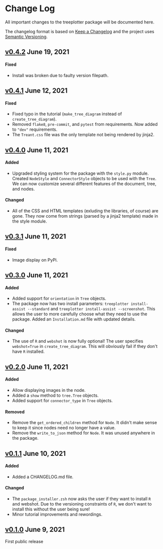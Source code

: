 # Change Log
All important changes to the treeplotter package will be documented here.

The changelog format is based on [Keep a Changelog](https://keepachangelog.com/en/1.0.0/) and the project uses [Semantic Versioning](https://semver.org/spec/v2.0.0.html).

## [v0.4.2](https://github.com/Luke-Poeppel/treeplotter/tree/v0.4.2) June 19, 2021
#### Fixed
- Install was broken due to faulty version filepath. 

## [v0.4.1](https://github.com/Luke-Poeppel/treeplotter/tree/v0.4.1) June 12, 2021
#### Fixed
- Fixed typo in the tutorial (`make_tree_diagram` instead of `create_tree_diagram`).
- Removed `flake8`, `pre-commit`, and `pytest` from requirements. Now added to `"dev"` requirements. 
- The `Treant.css` file was the only template not being rendered by jinja2. 

## [v0.4.0](https://github.com/Luke-Poeppel/treeplotter/tree/v0.4.0) June 11, 2021
#### Added
- Upgraded styling system for the package with the `style.py` module. Created `NodeStyle` and `ConnectorStyle` objects to be used with the `Tree`. We can now customize several different features of the document, tree, and nodes. 

#### Changed
- All of the CSS and HTML templates (exluding the libraries, of course) are gone. They now come from strings (parsed by 
a jinja2 template) made in the style module. 

## [v0.3.1](https://github.com/Luke-Poeppel/treeplotter/tree/v0.3.1) June 11, 2021
#### Fixed
- Image display on PyPi. 

## [v0.3.0](https://github.com/Luke-Poeppel/treeplotter/tree/v0.3.0) June 11, 2021
#### Added
- Added support for `orientation` in `Tree` objects. 
- The package now has two install parameters: `treeplotter install-assist --standard` and `treeplotter install-assist --screenshot`. This allows the user to more carefully choose what they need to use the package. Added an `Installation.md` file with updated details. 

#### Changed
- The use of `R` and `webshot` is now fully optional! The user specifies `webshot=True` in `create_tree_diagram`. This will obviously fail if they don't have `R` installed. 

## [v0.2.0](https://github.com/Luke-Poeppel/treeplotter/tree/v0.2.0) June 11, 2021
#### Added
- Allow displaying images in the node. 
- Added a `show` method to `tree.Tree` objects. 
- Added support for `connector_type` in `Tree` objects. 

#### Removed
- Remove the `get_ordered_children` method for `Node`. It didn't make sense to keep it since nodes need no longer have a value. 
- Remove the `write_to_json` method for `Node`. It was unused anywhere in the package. 

## [v0.1.1](https://github.com/Luke-Poeppel/treeplotter/tree/v0.1.1) June 10, 2021
#### Added
- Added a CHANGELOG.md file.

#### Changed
- The `package_installer.zsh` now asks the user if they want to install `R` and webshot. Due to the versioning constraints of `R`, we don't want to install this without the user being sure!
- Minor tutorial improvements and rewordings.

## [v0.1.0](https://github.com/Luke-Poeppel/treeplotter/tree/v0.1.0) June 9, 2021
First public release